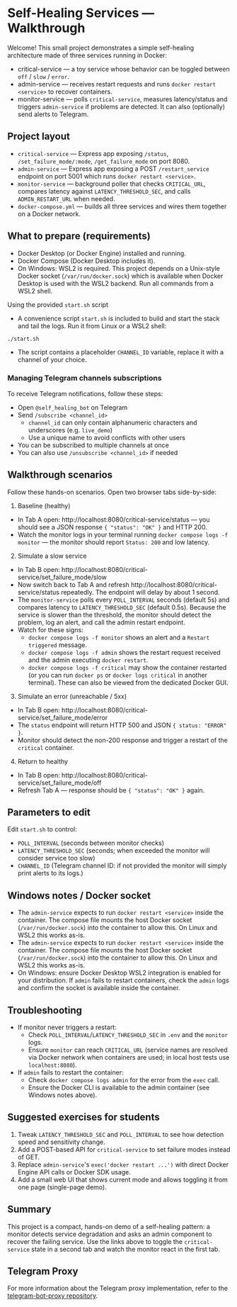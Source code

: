 # Self-Healing Services — Walkthrough

Welcome! This small project demonstrates a simple self-healing architecture made of three services running in Docker:

- critical-service — a toy service whose behavior can be toggled between `off` / `slow` / `error`.
- admin-service — receives restart requests and runs `docker restart <service>` to recover containers.
- monitor-service — polls `critical-service`, measures latency/status and triggers `admin-service` if problems are detected. It can also (optionally) send alerts to Telegram.

## Project layout

- `critical-service` — Express app exposing `/status`, `/set_failure_mode/:mode`, `/get_failure_mode` on port 8080.
- `admin-service` — Express app exposing a POST `/restart_service` endpoint on port 5001 which runs `docker restart <service>`.
- `monitor-service` — background poller that checks `CRITICAL_URL`, compares latency against `LATENCY_THRESHOLD_SEC`, and calls `ADMIN_RESTART_URL` when needed.
- `docker-compose.yml` — builds all three services and wires them together on a Docker network.

## What to prepare (requirements)

- Docker Desktop (or Docker Engine) installed and running.
- Docker Compose (Docker Desktop includes it).
- On Windows: WSL2 is required. This project depends on a Unix-style Docker socket (`/var/run/docker.sock`) which is available when Docker Desktop is used with the WSL2 backend. Run all commands from a WSL2 shell.

Using the provided `start.sh` script

- A convenience script `start.sh` is included to build and start the stack and tail the logs. Run it from Linux or a WSL2 shell:

```bash
./start.sh
```

- The script contains a placeholder `CHANNEL_ID` variable, replace it with a channel of your choice.

### Managing Telegram channels subscriptions

To receive Telegram notifications, follow these steps:

- Open `@self_healing_bot` on Telegram
- Send `/subscribe <channel_id>`
    - `channel_id` can only contain alphanumeric characters and underscores (e.g. `live_demo`)
    - Use a unique name to avoid conflicts with other users
- You can be subscribed to multiple channels at once
- You can also use `/unsubscribe <channel_id>` if needed

## Walkthrough scenarios

Follow these hands-on scenarios. Open two browser tabs side-by-side:

1. Baseline (healthy)

- In Tab A open: http://localhost:8080/critical-service/status — you should see a JSON response `{ "status": "OK" }` and HTTP 200.
- Watch the monitor logs in your terminal running `docker compose logs -f monitor` — the monitor should report `Status: 200` and low latency.

2. Simulate a slow service

- In Tab B open: http://localhost:8080/critical-service/set_failure_mode/slow
- Now switch back to Tab A and refresh http://localhost:8080/critical-service/status repeatedly. The endpoint will delay by about 1 second.
- The `monitor-service` polls every `POLL_INTERVAL` seconds (default 5s) and compares latency to `LATENCY_THRESHOLD_SEC` (default 0.5s). Because the service is slower than the threshold, the monitor should detect the problem, log an alert, and call the admin restart endpoint.
- Watch for these signs:
    - `docker compose logs -f monitor` shows an alert and a `Restart triggered` message.
    - `docker compose logs -f admin` shows the restart request received and the admin executing `docker restart`.
    - `docker compose logs -f critical` may show the container restarted (or you can run `docker ps` or `docker logs critical` in another terminal).
      These can also be viewed from the dedicated Docker GUI.

3. Simulate an error (unreachable / 5xx)

- In Tab B open: http://localhost:8080/critical-service/set_failure_mode/error
- The `status` endpoint will return HTTP 500 and JSON `{ status: "ERROR" }`.
- Monitor should detect the non-200 response and trigger a restart of the `critical` container.

4. Return to healthy

- In Tab B open: http://localhost:8080/critical-service/set_failure_mode/off
- Refresh Tab A — response should be `{ "status": "OK" }` again.

## Parameters to edit

Edit `start.sh` to control:

- `POLL_INTERVAL` (seconds between monitor checks)
- `LATENCY_THRESHOLD_SEC` (seconds; when exceeded the monitor will consider service too slow)
- `CHANNEL_ID` (Telegram channel ID: if not provided the monitor will simply print alerts to its logs.)

## Windows notes / Docker socket

- The `admin-service` expects to run `docker restart <service>` inside the container. The compose file mounts the host Docker socket (`/var/run/docker.sock`) into the container to allow this. On Linux and WSL2 this works as-is.
- The `admin-service` expects to run `docker restart <service>` inside the container. The compose file mounts the host Docker socket (`/var/run/docker.sock`) into the container to allow this. On Linux and WSL2 this works as-is.
- On Windows: ensure Docker Desktop WSL2 integration is enabled for your distribution. If `admin` fails to restart containers, check the `admin` logs and confirm the socket is available inside the container.

## Troubleshooting

- If monitor never triggers a restart:
    - Check `POLL_INTERVAL`/`LATENCY_THRESHOLD_SEC` in `.env` and the `monitor` logs.
    - Ensure `monitor` can reach `CRITICAL_URL` (service names are resolved via Docker network when containers are used; in local host tests use `localhost:8080`).
- If `admin` fails to restart the container:
    - Check `docker compose logs admin` for the error from the `exec` call.
    - Ensure the Docker CLI is available to the admin container (see Windows notes above).

## Suggested exercises for students

1. Tweak `LATENCY_THRESHOLD_SEC` and `POLL_INTERVAL` to see how detection speed and sensitivity change.
2. Add a POST-based API for `critical-service` to set failure modes instead of GET.
3. Replace `admin-service`'s `exec('docker restart ...')` with direct Docker Engine API calls or Docker SDK usage.
4. Add a small web UI that shows current mode and allows toggling it from one page (single-page demo).

## Summary

This project is a compact, hands-on demo of a self-healing pattern: a monitor detects service degradation and asks an admin component to recover the failing service. Use the links above to toggle the `critical-service` state in a second tab and watch the monitor react in the first tab.

## Telegram Proxy

For more information about the Telegram proxy implementation, refer to the [telegram-bot-proxy repository](https://github.com/gioppix/telegram-bot-proxy/).
